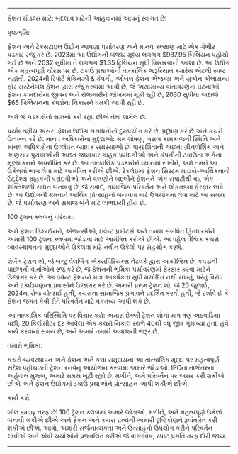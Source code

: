 ---

ફેશન મોડલ્સ માટે: બદલાવ માટેની આહવાનમાં આપનું સ્વાગત છે!

પૃષ્ઠભૂમિ:

ફેશન અને ટેક્સટાઇલ ઉદ્યોગ આપણા પર્યાવરણ અને માનવ કલ્યાણ માટે એક ગંભીર પડકાર રજૂ કરે છે. 2023માં આ ઉદ્યોગની બજાર મૂલ્ય લગભગ $987.95 બિલિયન પહોંચી ગઈ છે અને 2032 સુધીમાં તે લગભગ $1.35 ટ્રિલિયન સુધી વિસ્તરવાની આશા છે. આ ઉદ્યોગ એક મહત્વપૂર્ણ ચોરસ પર છે. ટકાઉ પ્રથાઓની તાત્કાલિક જરૂરિયાત ક્યારેય એટલી સ્પષ્ટ નહોતી. 2024ની રિપોર્ટ મેકિનઝી & કંપની, ગ્લોબલ ફેશન એજન્ડા અને યુએન એલાયન્સ ફોર સસ્ટેનેબલ ફેશન દ્વારા રજૂ કરવામાં આવી છે, જે અસામાન્ય વાતાવરણના ઘટનાઓ ફેશન કામદારોના જીવન અને રોજગારીને જોખમમાં મૂકી રહી છે, 2030 સુધીમાં અંદાજે $65 બિલિયનના કપડાંના નિકાસને ધમકી આપી રહી છે.

અમે જે પડકારોનો સામનો કરી રહ્યા છીએ તેમાં શામેલ છે:

પર્યાવરણીય અસર: ફેશન ઉદ્યોગ સંસાધનોનો દુરુપયોગ કરે છે, પ્રદૂષણ કરે છે અને કચરો ઉત્પન્ન કરે છે.
માનવ અધિકારોના મુદ્દાઓ: શ્રમ શોષણ, ખરાબ કામકાજની સ્થિતિ અને માનવ અધિકારોના ઉલ્લંઘન વ્યાપક સમસ્યાઓ છે.
પારદર્શિતાની અછત: ગ્રીનવોશિંગ અને અણસાર પુરાવાઓની અછત જાણકાર ગ્રાહક પસંદગીઓ અને કંપનીની ટકાઉતા અંગેના મૂલ્યાંકનને અવરોધિત કરે છે.
આ તાત્કાલિક પડકારોને ધ્યાનમાં રાખીને, અમે તમને આ ઉકેલમાં ભાગ લેવા માટે આમંત્રિત કરીએ છીએ. રેકલેઇમ્ડ ફેશન સિસ્ટમ માઇક્રો-આર્થિકતાનો ઉદ્દેશ્ય ગ્રાહકની પસંદગીઓ અને વલણોને બદલીને ફેશનને એક સપાટીથી વધુ એક શક્તિશાળી સાધન બનાવવું છે, જે સંવાદ, સામાજિક પરિવર્તન અને લોકતંત્રમાં ફેરફાર લાવે છે. આ ઉદ્યોગની ક્ષમતાને આર્થિક પ્રોત્સાહનો બનાવવા માટે ઉપયોગમાં લેવા માટે આ સમય છે, જે પર્યાવરણ અને સમાજ બંને માટે લાભદાયી હોય છે.

100 ટ્રેશન ક્લબનું પરિચય:

અમે ફેશન ડિઝાઈનરો, એજન્સીઓ, ઇવેન્ટ પ્રમોટર્સ અને તમામ સંબંધિત હિતધારકોને અમારી 100 ટ્રેશન ક્લબમાં જોડાવા માટે આમંત્રિત કરીએ છીએ. આ પહેલ વૈશ્વિક કચરો વ્યવસ્થાપનના મુદ્દાઓને ઉકેલવા માટે નવીન ઉકેલો પર સહયોગ કરશે.

શેબેંગ ટ્રેશન શો, જે બન્ટુ વેલબિંગ એક્સપિરિયન્સ નેટવર્ક દ્વારા આયોજિત છે, કપડાંની પાછળની વાર્તાઓને રજૂ કરે છે, જે ફેશનની ભૂમિકા પર્યાવરણમાં ફેરફાર કરવા માટેને ઉજાગર કરે છે. આ ઇવેન્ટ ફેશનને માત્ર આકર્ષકતા સુધી મર્યાદિત નથી રાખતું, પરંતુ વિરોધ અને ટકાઉપણાના પ્રવાસોને ઉજાગર કરે છે. અમારી પ્રથમ ટ્રેશન શો, જે 20 જુલાઈ, 2024ના રોજ યોજાઈ હતી, કચરાના સામાજિક પ્રભાવને પ્રદર્શિત કરતી હતી, જે દર્શાવે છે કે ફેશન જગત કેવી રીતે પરિવર્તન માટે વકતવ્ય આપી શકે છે.

આ તાત્કાલિક પરિસ્થિતિ પર વિચાર કરો: અમારા છેલ્લી ટ્રેશન શોના માત્ર ત્રણ અઠવાડિયા પછી, 20 કિલોમીટર દૂર આવેલા એક કચરો નિકાલ સ્થળે 40થી વધુ જીવ ગુમાવ્યા હતા. હવે કાર્ય કરવાનો સમય છે, અને અમારે તમારી અવાજની જરૂર છે.

તમારો ભૂમિકા:

કચરો વ્યવસ્થાપન અને ફેશન અને કલા સમુદાયના આ તાત્કાલિક મુદ્દા પર મહત્વપૂર્ણ સંદેશ પહોંચાડતી ટ્રેશન રનવેનું આયોજન કરવામાં અમારે જોડાઓ. IPCના તાજેતરના અહેવાલ મુજબ, અમારે સમય ખૂટી રહ્યો છે. મળીને, અમે પરિવર્તન પર અસર કરી શકીએ છીએ અને ફેશન ઉદ્યોગમાં ટકાઉ પ્રથાઓને પ્રોત્સાહન આપી શકીએ છીએ.

કાર્ય કરો:

બોલ вашу તરફ છે! 100 ટ્રેશન ક્લબમાં અમારે જોડાઓ. મળીને, અમે મહત્વપૂર્ણ ઉકેલો બનાવી શકીએ છીએ અને ફેશન અને કચરા પ્રત્યેની અમારી દૃષ્ટિકોણને રૂપાંતરિત કરી શકીએ છીએ. આવો, અમારી સર્જનાત્મકતા અને ઉત્સાહનો ઉપયોગ કરીને પરિવર્તન લાવીએ અને એવી ચર્ચાઓને પ્રજ્વલિત કરીએ જે વાસ્તવિક, સ્પષ્ટ પ્રગતિ તરફ દોરી જાય.

---